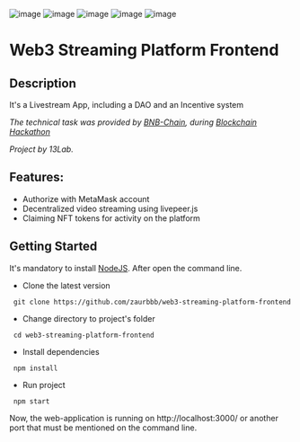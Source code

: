 ![image](https://img.shields.io/badge/React-20232A?style=for-the-badge&logo=react&logoColor=61DAFB)
![image](https://img.shields.io/badge/React_Router-CA4245?style=for-the-badge&logo=react-router&logoColor=white)
![image](https://img.shields.io/badge/JavaScript-323330?style=for-the-badge&logo=javascript&logoColor=F7DF1E)
![image](https://img.shields.io/badge/Material%20UI-007FFF?style=for-the-badge&logo=mui&logoColor=white)
![image](https://img.shields.io/badge/Scss-CC6699?style=for-the-badge&logo=sass&logoColor=white)
# Web3 Streaming Platform Frontend

## Description

It's a Livestream App, including a DAO and an Incentive system

*The technical task was provided by [BNB-Chain](https://www.bnbchain.org/en), during [Blockchain Hackathon](https://www.aitubnbchainhackathon.xyz/)*

*Project by 13Lab.*


## Features:

- Authorize with MetaMask account
- Decentralized video streaming using livepeer.js
- Claiming NFT tokens for activity on the platform 

## Getting Started

It's mandatory to install [NodeJS](https://nodejs.org/en/download/). After open the command line.

- Clone the latest version
```
 git clone https://github.com/zaurbbb/web3-streaming-platform-frontend
```
- Change directory to project's folder
```
 cd web3-streaming-platform-frontend
```
- Install dependencies
```
 npm install
```
- Run project
```
 npm start
```
Now, the web-application is running on http://localhost:3000/ or another port that must be mentioned on the command line.
